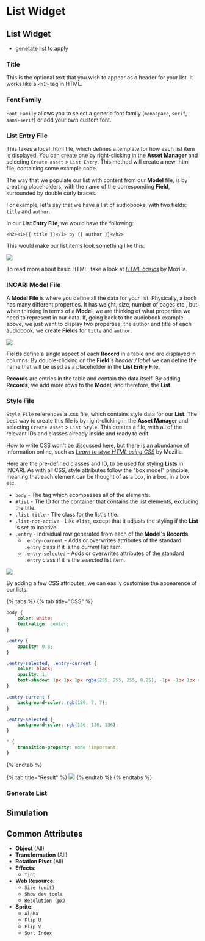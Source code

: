 # List Widget

## List Widget

* genetate list to apply

### Title

This is the optional text that you wish to appear as a header for your list. It works like a `<h1>` tag in HTML.

### Font Family

`Font Family` allows you to select a generic font family \(`monospace`, `serif`, `sans-serif`\) or add your own custom font.

### List Entry File

This takes a local .html file, which defines a template for how each list item is displayed. You can create one by right-clicking in the **Asset Manager** and selecting `Create asset` &gt; `List Entry`. This method will create a new .html file, containing some example code.

The way that we populate our list with content from our **Model** file, is by creating placeholders, with the name of the corresponding **Field**, surrounded by double curly braces.

For example, let's say that we have a list of audiobooks, with two fields: `title` and `author`.

In our **List Entry File**, we would have the following:

```markup
<h2><i>{{ title }}</i> by {{ author }}</h2>
```

This would make our list items look something like this:

![](../../.gitbook/assets/list-item.png)

To read more about basic HTML, take a look at [_HTML basics_](https://developer.mozilla.org/en-US/docs/Learn/Getting_started_with_the_web/HTML_basics) by Mozilla.

### INCARI Model File

A **Model File** is where you define all the data for your list. Physically, a book has many different properties. It has weight, size, number of pages etc., but when thinking in terms of a **Model**, we are thinking of what properties we need to represent in our data. If, going back to the audiobook example above, we just want to display two properties; the author and title of each audiobook, we create **Fields** for `title` and `author`.

![](../../.gitbook/assets/model-editor.png)

**Fields** define a single aspect of each **Record** in a table and are displayed in columns. By double-clicking on the **Field**'s _header / label_ we can define the name that will be used as a placeholder in the **List Entry File**.

**Records** are entries in the table and contain the data itself. By adding **Records**, we add more rows to the **Model**, and therefore, the **List**.

### Style File

`Style File` references a .css file, which contains style data for our **List**. The best way to create this file is by right-clicking in the **Asset Manager** and selecting `Create asset` &gt; `List Style`. This creates a file, with all of the relevant IDs and classes already inside and ready to edit.

How to write CSS won't be discussed here, but there is an abundance of information online, such as [_Learn to style HTML using CSS_](https://developer.mozilla.org/en-US/docs/Learn/CSS) by Mozilla.

Here are the pre-defined classes and ID, to be used for styling **Lists** in INCARI. As with all CSS, style attributes follow the "box model" principle, meaning that each element can be thought of as a box, in a box, in a box etc.

* `body` - The tag which ecompasses all of the elements.
* `#list` - The ID for the container that contains the list elements, excluding the title.
* `.list-title` - The class for the list's title.
* `.list-not-active` - Like `#list`, except that it adjusts the styling if the **List** is set to inactive.
* `.entry` - Individual row generated from each of the **Model**'s **Records**.
  * `.entry-current` - Adds or overwrites attributes of the standard `.entry` class if it is the _current_ list item.
  * `.entry-selected` - Adds or overwrites attributes of the standard `.entry` class if it is the _selected_ list item.

![](../../.gitbook/assets/box-model.png)

By adding a few CSS attributes, we can easily customise the appearence of our lists.

{% tabs %}
{% tab title="CSS" %}
```css
body {
    color: white;    
    text-align: center;
}

.entry {
    opacity: 0.8;
}

.entry-selected, .entry-current {
    color: black;
    opacity: 1;
    text-shadow: 1px 1px 1px rgba(255, 255, 255, 0.25), -1px -1px 1px rgba(0, 0, 0, 0.25);
}

.entry-current {
    background-color: rgb(189, 7, 7); 
}

.entry-selected {
    background-color: rgb(136, 136, 136); 
}

* {
    transition-property: none !important;
}
```
{% endtab %}

{% tab title="Result" %}
![](../../.gitbook/assets/audiobook-list.gif)
{% endtab %}
{% endtabs %}

### Generate List

## Simulation

## Common Attributes

* **Object** \(All\)
* **Transformation** \(All\)
* **Rotation Pivot** \(All\)
* **Effects**:
  * `Tint`
* **Web Resource**:
  * `Size (unit)`
  * `Show dev tools`
  * `Resolution (px)`
* **Sprite**:
  * `Alpha`
  * `Flip U`
  * `Flip V`
  * `Sort Index`

